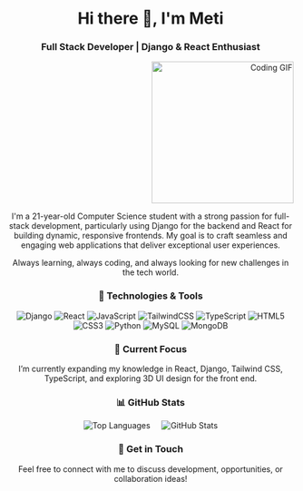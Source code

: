 <h1 align="center">Hi there 👋, I'm Meti</h1>
<h3 align="center">Full Stack Developer | Django & React Enthusiast</h3>

<p align="right">
  <img
    src="https://media.giphy.com/media/13HgwGsXF0aiGY/giphy.gif"
    alt="Coding GIF"
    width="250"
  />
</p>

<p align="center">
  I'm a 21-year-old Computer Science student with a strong passion for
  full-stack development, particularly using Django for the backend and React
  for building dynamic, responsive frontends. My goal is to craft seamless and
  engaging web applications that deliver exceptional user experiences.
</p>

<p align="center">
  Always learning, always coding, and always looking for new challenges in the
  tech world.
</p>

<h3 align="center">🔧 Technologies & Tools</h3>

<p align="center">
  <img src="https://img.shields.io/badge/Code-Django-blue" alt="Django" />
  <img src="https://img.shields.io/badge/Code-React-blue" alt="React" />
  <img
    src="https://img.shields.io/badge/Code-JavaScript-yellow"
    alt="JavaScript"
  />
  <img
    src="https://img.shields.io/badge/Code-TailwindCSS-teal"
    alt="TailwindCSS"
  />
  <img
    src="https://img.shields.io/badge/Code-Typescript-blue"
    alt="TypeScript"
  />
  <img src="https://img.shields.io/badge/Code-HTML5-orange" alt="HTML5" />
  <img src="https://img.shields.io/badge/Code-CSS3-blue" alt="CSS3" />
  <img src="https://img.shields.io/badge/Code-Python-green" alt="Python" />
  <img src="https://img.shields.io/badge/Database-MySQL-orange" alt="MySQL" />
  <img
    src="https://img.shields.io/badge/Database-MongoDB-green"
    alt="MongoDB"
  />
</p>

<h3 align="center">🌱 Current Focus</h3>
<p align="center">
  I’m currently expanding my knowledge in React, Django, Tailwind CSS,
  TypeScript, and exploring 3D UI design for the front end.
</p>

<h3 align="center">📊 GitHub Stats</h3>

<div style="display: flex; justify-content: center; gap: 20px;">
  <img
    src="https://github-readme-stats.vercel.app/api/top-langs?username=metializadeh&show_icons=true&locale=en&layout=compact"
    alt="Top Languages"
  />
  <img
    src="https://github-readme-stats.vercel.app/api?username=metializadeh&show_icons=true&locale=en"
    alt="GitHub Stats"
  />
</div>


<h3 align="center">💬 Get in Touch</h3>
<p align="center">
  Feel free to connect with me to discuss development, opportunities, or
  collaboration ideas!
</p>
